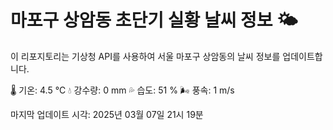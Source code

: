
# 마포구 상암동 초단기 실황 날씨 정보 🌤️

이 리포지토리는 기상청 API를 사용하여 서울 마포구 상암동의 날씨 정보를 업데이트합니다. 

🌡️ 기온: 4.5 ℃
💧 강수량: 0 mm
💦 습도: 51 %
🌬️ 풍속: 1 m/s

마지막 업데이트 시각: 2025년 03월 07일 21시 19분    
